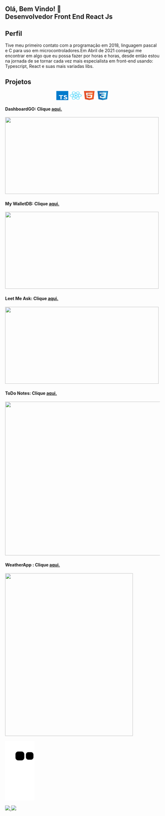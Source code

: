 ## Olá, Bem Vindo! 👋 <br/> Desenvolvedor Front End React Js
<h2>Perfil</h2>
<p>Tive meu primeiro contato com a programação em 2018, linguagem pascal e C para uso em microcontroladores.Em Abril de 2021 consegui me encontrar em algo que eu possa fazer por horas e horas, desde então estou na jornada de se tornar cada vez mais especialista em front-end usando: Typescript, React e suas mais variadas libs. </p>
<h2>Projetos</h2>
 <div align="center" style="display: inline_block">
  <img align="center" alt="Jv-Ts" height="30" width="40" src="https://raw.githubusercontent.com/devicons/devicon/master/icons/typescript/typescript-plain.svg">
  <img align="center" alt="Jv-React" height="30" width="40" src="https://raw.githubusercontent.com/devicons/devicon/master/icons/react/react-original.svg">
  <img align="center" alt="Jv-HTML" height="30" width="40" src="https://raw.githubusercontent.com/devicons/devicon/master/icons/html5/html5-original.svg">
  <img align="center" alt="Jv-CSS" height="30" width="40" src="https://raw.githubusercontent.com/devicons/devicon/master/icons/css3/css3-original.svg">
</div>

#### DashboardGO: Clique <a href="https://github.com/Joao-vi/dashboard-go">aqui. </a>
<img src="https://user-images.githubusercontent.com/83383626/137041336-8565a60c-4335-4a88-921e-d57e26347294.png" width="500px" height="250"  />

#### My WalletDB: Clique <a href="https://github.com/Joao-vi/my-walletdb">aqui. </a>
<img src="https://user-images.githubusercontent.com/83383626/133476525-874d2dbf-2cc3-4aa8-a642-79f6fc3b4da6.png" width="500px" height="250"  />


#### Leet Me Ask: Clique <a href="https://github.com/Joao-vi/letmeask-bootcamp-rocketseat">aqui. </a>
<img src="https://user-images.githubusercontent.com/83383626/137322057-f295fc39-23d9-4d17-8d10-54ff1728f1f9.png" width="500px" height="250"  />

#### ToDo Notes: Clique <a href="https://github.com/Joao-vi/To-do-Notes">aqui. </a>
<img src="https://user-images.githubusercontent.com/83383626/137329672-3e673669-ce5d-4657-8818-5683e0f4edf7.png" width="980" height="500"  />

#### WeatherApp : Clique <a href="https://github.com/Joao-vi/Weather-API">aqui. </a>
<img src="https://user-images.githubusercontent.com/83383626/137323038-3c531f1b-119c-4332-bf68-9661f265f370.png" width="416px" height="529"  />


   ![Snake animation](https://github.com/rafaballerini/rafaballerini/blob/output/github-contribution-grid-snake.svg)
<div>
  <a href="https://github.com/joao-vi">
  <img height="180em" src="https://github-readme-stats.vercel.app/api?username=joao-vi&show_icons=true&theme=tokyonight&include_all_commits=true&count_private=true"/>
  <img height="180em" src="https://github-readme-stats.vercel.app/api/top-langs/?username=joao-vi&layout=compact&langs_count=7&theme=tokyonight"/>
</div>
